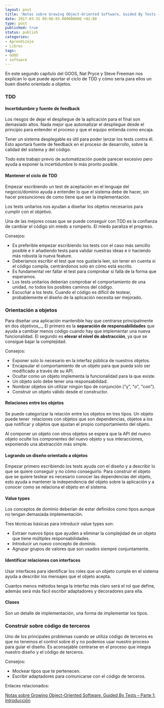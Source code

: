```yaml
---
layout: post
title: 'Notas sobre Growing Object-Oriented Software, Guided By Tests – Parte 2: TDD.'
date: 2017-03-31 09:08:03.000000000 +01:00
type: post
published: true
status: publish
categories:
- Aprendizaje
- Libros
tags:
- GOOS
- software
---
```

En este segundo capítulo del GOOS, Nat Pryce y Steve Freeman nos explican lo que puede aportar el ciclo de TDD y cómo sería para ellos un buen diseño orientado a objetos.

### **TDD**

#### **Incertidumbre y fuente de feedback**

Los riesgos de dejar el despliegue de la aplicación para el final son demasiado altos. Nada mejor que automatizar el despliegue desde el principio para entender el proceso y que el equipo entienda como encaja.

Tener un sistema desplegable es útil para poder lanzar los tests contra él. Esto aportará fuente de feedback en el proceso de desarrollo, sobre la calidad del sistema y del código.

Todo este trabajo previo de automatización puede parecer excesivo pero ayuda a exponer la incertidumbre lo más pronto posible.

#### **Mantener el ciclo de TDD**

Empezar escribiendo un test de aceptación en el lenguaje del negocio/dominio ayuda a entender lo que el sistema debe de hacer, sin hacer presunciones de como tiene que ser la implementación.

Los tests unitarios nos ayudan a diseñar los objetos necesarios para cumplir con el objetivo.

Una de las mejores cosas que se puede conseguir con TDD es la confianza de cambiar el código sin miedo a romperlo. El miedo paraliza el progreso.

Consejos:

*   Es preferible empezar escribiendo los tests con el caso más sencillo posible e ir añadiendo tests para validar nuestras ideas e ir haciendo más robusta la nueva feature.
*   Deberíamos escribir el test que nos gustaría leer, sin tener en cuenta si el código compila, centrándonos solo en cómo está escrito.
*   Es fundamental ver fallar el test para comprobar si falla de la forma que esperamos.
*   Los tests unitarios deberían comprobar el comportamiento de una unidad, no todos los posibles caminos del código.
*   Escuchar a los tests. Cuando el código es difícil de testear, probablemente el diseño de la aplicación necesita ser mejorado.

### **Orientación a objetos**

Para diseñar una aplicación mantenible hay que centrarse principalmente en dos objetivos_._ El primero es la **separación de responsabilidades** que ayuda a cambiar menos código cuando hay que implementar una nueva funcionalidad. El segundo es **elevar el nivel de abstracción**, ya que se consigue bajar la complejidad.

Consejos:

*   Exponer solo lo necesario en la interfaz pública de nuestros objetos.
*   Encapsular el comportamiento de un objeto para que pueda solo ser modificado a través de su API.
*   Ocultar como un objeto implementa la funcionalidad para la que existe.
*   Un objeto solo debe tener una responsabilidad.
*   Nombrar objetos sin utilizar ningún tipo de conjunción ("y", "o", "con").
*   Construir un objeto válido desde el constructor.

#### **Relaciones entre los objetos**

Se puede categorizar la relación entre los objetos en tres tipos. Un objeto puede tener  relaciones con objetos que son dependencias, objetos a los que notificar y objetos que ajustan el propio comportamiento del objeto.

Al componer un objeto con otros objetos se espera que la API del nuevo objeto oculte los componentes del nuevo objeto y sus interacciones, exponiendo una abstracción más simple.

#### **Logrando un diseño orientado a objetos**

Empezar primero escribiendo los tests ayuda con el diseño y a describir lo que se quiere conseguir y no cómo conseguirlo. Para construir el objeto que se quiere testear es necesario conocer las dependencias del objeto, esto ayuda a mantener la independencia del objeto sobre la aplicación y a conocer como se relaciona el objeto en el sistema.

#### **Value types**

Los conceptos de dominio deberían de estar definidos como tipos aunque no tengan demasiada implementación.

Tres técnicas básicas para introducir value types son:

*   Extraer nuevos tipos que ayuden a eliminar la complejidad de un objeto que tiene múltiples responsabilidades.
*   Introducir un nuevo concepto de dominio.
*   Agrupar grupos de valores que son usados siempre conjuntamente.

#### **Identificar relaciones con interfaces**

Usar interfaces para identificar los roles que un objeto cumple en el sistema ayuda a describir los mensajes que el objeto acepta.

Cuantos menos métodos tenga la interfaz más claro será el rol que define, además será más fácil escribir adaptadores y decoradores para ella.

#### **Clases**

Son un detalle de implementación, una forma de implementar los tipos.

### **Construir sobre código de terceros**

Uno de los principales problemas cuando se utiliza código de terceros es que no tenemos el control sobre él y no podemos usar nuestro proceso para guiar el diseño. Es aconsejable centrarse en el proceso que integra nuestro diseño y el código de terceros.

Consejos:

*   Mockear tipos que te pertenecen.
*   Escribir adaptadores para comunicarse con el código de terceros.

Enlaces relacionados:

[Notas sobre Growing Object-Oriented Software, Guided By Tests – Parte 1: Introducción](https://elcaminodeunaprendiz.wordpress.com/2017/01/04/notas-sobre-growing-object-oriented-software-guided-by-tests-parte-1-introduccion/)